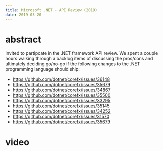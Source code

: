 ```yaml
---
title: Microsoft .NET - API Review (2019)
date: 2019-03-20
---
```


# abstract

Invited to partipcate in the .NET framework API review. We spent a couple hours walking through a backlog items of discussing the pros/cons and ultimately deciding go/no-go if the following changes to the .NET programming language should ship:

- https://github.com/dotnet/corefx/issues/36148
- https://github.com/dotnet/corefx/issues/35679
- https://github.com/dotnet/corefx/issues/34867
- https://github.com/dotnet/corefx/issues/35500
- https://github.com/dotnet/corefx/issues/33295
- https://github.com/dotnet/corefx/issues/35145
- https://github.com/dotnet/corefx/issues/34252
- https://github.com/dotnet/corefx/issues/31570
- https://github.com/dotnet/corefx/issues/35679

# video

<?# YouTube vHqgsQ23GRg /?>
